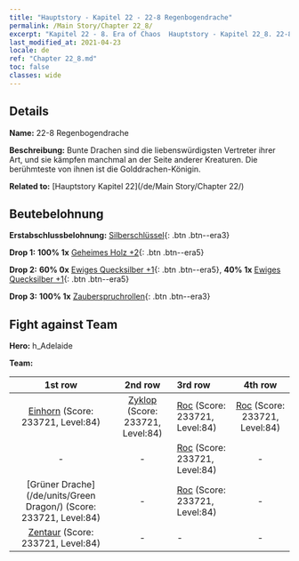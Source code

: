```yaml
---
title: "Hauptstory - Kapitel 22 - 22-8 Regenbogendrache"
permalink: /Main Story/Chapter 22_8/
excerpt: "Kapitel 22 - 8. Era of Chaos  Hauptstory - Kapitel 22_8. 22-8 Regenbogendrache"
last_modified_at: 2021-04-23
locale: de
ref: "Chapter 22_8.md"
toc: false
classes: wide
---
```


## Details

 **Name:** 22-8 Regenbogendrache

 **Beschreibung:** Bunte Drachen sind die liebenswürdigsten Vertreter ihrer Art, und sie kämpfen manchmal an der Seite anderer Kreaturen. Die berühmteste von ihnen ist die Golddrachen-Königin.

 **Related to:** [Hauptstory Kapitel 22](/de/Main Story/Chapter 22/)

## Beutebelohnung

 **Erstabschlussbelohnung:** [Silberschlüssel](/ItemsDE/con_693/){: .btn .btn--era3}

 **Drop 1:** **100% 1x** [Geheimes Holz +2](/ItemsDE/mat_76/){: .btn .btn--era5}

 **Drop 2:** **60% 0x** [Ewiges Quecksilber +1](/ItemsDE/mat_70/){: .btn .btn--era5}, **40% 1x** [Ewiges Quecksilber +1](/ItemsDE/mat_70/){: .btn .btn--era5}

 **Drop 3:** **100% 1x** [Zauberspruchrollen](/ItemsDE/con_694/){: .btn .btn--era3}


## Fight against Team
 **Hero:** h_Adelaide

 **Team:**


  | 1st row | 2nd row | 3rd row | 4th row |
  |:----:|:----:|:----|:----:|
  | [Einhorn](/de/units/Unicorn/) (Score: 233721, Level:84)  | [Zyklop](/de/units/Cyclops/) (Score: 233721, Level:84)  | [Roc](/de/units/Roc/) (Score: 233721, Level:84)  | [Roc](/de/units/Roc/) (Score: 233721, Level:84)  |
  | - | - | [Roc](/de/units/Roc/) (Score: 233721, Level:84)  | - |
  | [Grüner Drache](/de/units/Green Dragon/) (Score: 233721, Level:84)  | - | [Roc](/de/units/Roc/) (Score: 233721, Level:84)  | - |
  | [Zentaur](/de/units/Centaur/) (Score: 233721, Level:84)  | - | - | - |


